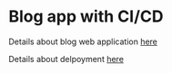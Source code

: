 # Blog app with CI/CD

Details about blog web application [here](https://github.com/Rishang/blogPost/tree/master/deploy)

Details about delpoyment [here](https://github.com/Rishang/blogPost/tree/master/webapp)
